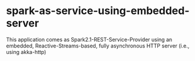 # spark-as-service-using-embedded-server
This application comes as Spark2.1-REST-Service-Provider using an embedded, Reactive-Streams-based, fully asynchronous HTTP server (i.e., using akka-http)
